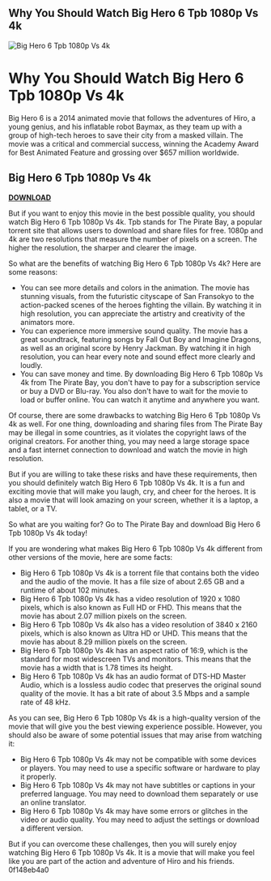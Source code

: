 ## Why You Should Watch Big Hero 6 Tpb 1080p Vs 4k

 
![Big Hero 6 Tpb 1080p Vs 4k](https://encrypted-tbn3.gstatic.com/images?q=tbn:ANd9GcS-CfiMGaWBgFtMv2X4npgQYM0bOkdIWsxJ90vZ_-gykVPr1kkXmy9G-K4)

 
# Why You Should Watch Big Hero 6 Tpb 1080p Vs 4k
 
Big Hero 6 is a 2014 animated movie that follows the adventures of Hiro, a young genius, and his inflatable robot Baymax, as they team up with a group of high-tech heroes to save their city from a masked villain. The movie was a critical and commercial success, winning the Academy Award for Best Animated Feature and grossing over $657 million worldwide.
 
## Big Hero 6 Tpb 1080p Vs 4k


[**DOWNLOAD**](https://www.google.com/url?q=https%3A%2F%2Fbyltly.com%2F2tKNBh&sa=D&sntz=1&usg=AOvVaw2vbL9KsSqhvA2Xt_BTe81Z)

 
But if you want to enjoy this movie in the best possible quality, you should watch Big Hero 6 Tpb 1080p Vs 4k. Tpb stands for The Pirate Bay, a popular torrent site that allows users to download and share files for free. 1080p and 4k are two resolutions that measure the number of pixels on a screen. The higher the resolution, the sharper and clearer the image.
 
So what are the benefits of watching Big Hero 6 Tpb 1080p Vs 4k? Here are some reasons:
 
- You can see more details and colors in the animation. The movie has stunning visuals, from the futuristic cityscape of San Fransokyo to the action-packed scenes of the heroes fighting the villain. By watching it in high resolution, you can appreciate the artistry and creativity of the animators more.
- You can experience more immersive sound quality. The movie has a great soundtrack, featuring songs by Fall Out Boy and Imagine Dragons, as well as an original score by Henry Jackman. By watching it in high resolution, you can hear every note and sound effect more clearly and loudly.
- You can save money and time. By downloading Big Hero 6 Tpb 1080p Vs 4k from The Pirate Bay, you don't have to pay for a subscription service or buy a DVD or Blu-ray. You also don't have to wait for the movie to load or buffer online. You can watch it anytime and anywhere you want.

Of course, there are some drawbacks to watching Big Hero 6 Tpb 1080p Vs 4k as well. For one thing, downloading and sharing files from The Pirate Bay may be illegal in some countries, as it violates the copyright laws of the original creators. For another thing, you may need a large storage space and a fast internet connection to download and watch the movie in high resolution.
 
But if you are willing to take these risks and have these requirements, then you should definitely watch Big Hero 6 Tpb 1080p Vs 4k. It is a fun and exciting movie that will make you laugh, cry, and cheer for the heroes. It is also a movie that will look amazing on your screen, whether it is a laptop, a tablet, or a TV.
 
So what are you waiting for? Go to The Pirate Bay and download Big Hero 6 Tpb 1080p Vs 4k today!
  
If you are wondering what makes Big Hero 6 Tpb 1080p Vs 4k different from other versions of the movie, here are some facts:

- Big Hero 6 Tpb 1080p Vs 4k is a torrent file that contains both the video and the audio of the movie. It has a file size of about 2.65 GB and a runtime of about 102 minutes.
- Big Hero 6 Tpb 1080p Vs 4k has a video resolution of 1920 x 1080 pixels, which is also known as Full HD or FHD. This means that the movie has about 2.07 million pixels on the screen.
- Big Hero 6 Tpb 1080p Vs 4k also has a video resolution of 3840 x 2160 pixels, which is also known as Ultra HD or UHD. This means that the movie has about 8.29 million pixels on the screen.
- Big Hero 6 Tpb 1080p Vs 4k has an aspect ratio of 16:9, which is the standard for most widescreen TVs and monitors. This means that the movie has a width that is 1.78 times its height.
- Big Hero 6 Tpb 1080p Vs 4k has an audio format of DTS-HD Master Audio, which is a lossless audio codec that preserves the original sound quality of the movie. It has a bit rate of about 3.5 Mbps and a sample rate of 48 kHz.

As you can see, Big Hero 6 Tpb 1080p Vs 4k is a high-quality version of the movie that will give you the best viewing experience possible. However, you should also be aware of some potential issues that may arise from watching it:

- Big Hero 6 Tpb 1080p Vs 4k may not be compatible with some devices or players. You may need to use a specific software or hardware to play it properly.
- Big Hero 6 Tpb 1080p Vs 4k may not have subtitles or captions in your preferred language. You may need to download them separately or use an online translator.
- Big Hero 6 Tpb 1080p Vs 4k may have some errors or glitches in the video or audio quality. You may need to adjust the settings or download a different version.

But if you can overcome these challenges, then you will surely enjoy watching Big Hero 6 Tpb 1080p Vs 4k. It is a movie that will make you feel like you are part of the action and adventure of Hiro and his friends.
 0f148eb4a0
